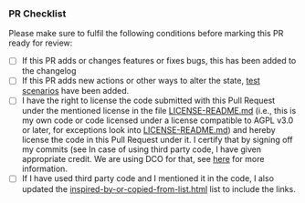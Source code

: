 ### PR Checklist

Please make sure to fulfil the following conditions before marking this PR ready for review:

- [ ] If this PR adds or changes features or fixes bugs, this has been added to the changelog
- [ ] If this PR adds new actions or other ways to alter the state, [test scenarios](https://github.com/hpi-sam/digital-fuesim-manv-public-test-scenarios) have been added.
- [ ] I have the right to license the code submitted with this Pull Request under the mentioned license in the file [LICENSE-README.md](LICENSE-README.md) (i.e., this is my
      own code or code licensed under a license compatible to AGPL v3.0 or later, for exceptions look into [LICENSE-README.md](LICENSE-README.md)) and
      hereby license the code in this Pull Request under it.
      I certify that by signing off my commits (see In case of using third party code, I have given appropriate credit.
      We are using DCO for that, see [here](https://github.com/dcoapp/app#how-it-works) for more information.
- [ ] If I have used third party code and I mentioned it in the code, I also updated the [inspired-by-or-copied-from-list.html](inspired-by-or-copied-from-list.html) list to include the links.
